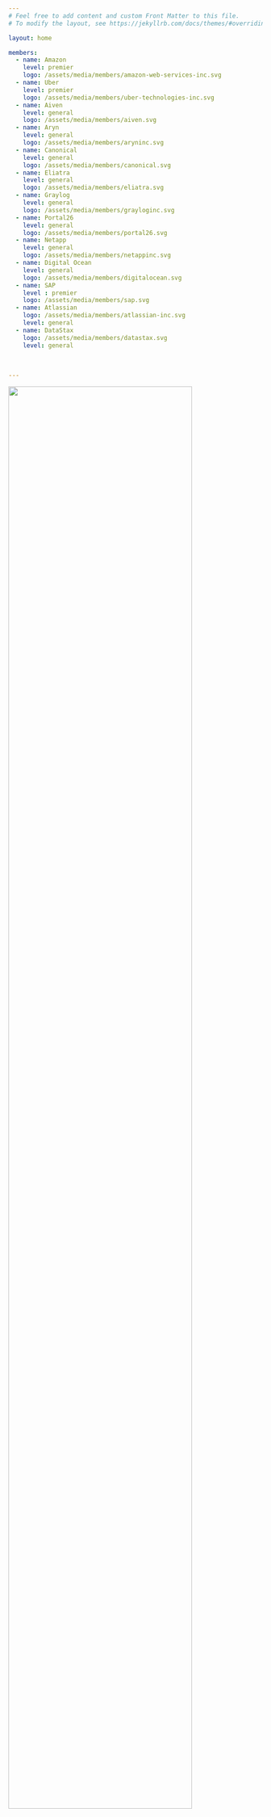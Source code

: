 ```yaml
---
# Feel free to add content and custom Front Matter to this file.
# To modify the layout, see https://jekyllrb.com/docs/themes/#overriding-theme-defaults

layout: home

members: 
  - name: Amazon
    level: premier
    logo: /assets/media/members/amazon-web-services-inc.svg
  - name: Uber
    level: premier
    logo: /assets/media/members/uber-technologies-inc.svg
  - name: Aiven
    level: general
    logo: /assets/media/members/aiven.svg
  - name: Aryn
    level: general
    logo: /assets/media/members/aryninc.svg
  - name: Canonical
    level: general
    logo: /assets/media/members/canonical.svg
  - name: Eliatra
    level: general
    logo: /assets/media/members/eliatra.svg
  - name: Graylog
    level: general
    logo: /assets/media/members/grayloginc.svg
  - name: Portal26
    level: general
    logo: /assets/media/members/portal26.svg
  - name: Netapp
    level: general
    logo: /assets/media/members/netappinc.svg
  - name: Digital Ocean
    level: general
    logo: /assets/media/members/digitalocean.svg
  - name: SAP
    level : premier
    logo: /assets/media/members/sap.svg
  - name: Atlassian
    logo: /assets/media/members/atlassian-inc.svg
    level: general
  - name: DataStax
    logo: /assets/media/members/datastax.svg
    level: general
    
    
    
---
```

<img class="img-fluid " src="/assets/media/ossf-logo.png" width="85%">


aa
The OpenSearch Software Foundation is a project of The Linux Foundation organized to support the OpenSearch open source project.  The mission of the OpenSearch Software Foundation is to provide infrastructure and other resources to enable the long-term sustainability of the OpenSearch open source project and the OpenSearch ecosystem.  You can read the launch announcement [here](https://www.linuxfoundation.org/press/linux-foundation-announces-opensearch-software-foundation-to-foster-open-collaboration-in-search-and-analytics).

A Governing Board (which includes representatives of the OpenSearch Software Foundation’s members and the chair of the technical steering committee of the OpenSearch open source project) oversees the OpenSearch Software Foundation and administers its budget.

The OpenSearch Software Foundation offers three levels of membership:

* Premier Membership ($150,000 annual membership fee, right to appoint a member of the OpenSearch Software Foundation’s Governing Board);
* General Membership (fee ranges from $5,000 to $40,000 depending on consolidated headcount); and
* Associate Membership (no fee) for non-profit organizations.

If your organization is interested in supporting the OpenSearch community, please consider [joining the OpenSearch Foundation which you can do here](https://enrollment.lfx.linuxfoundation.org/?project=opensearch-foundation).

The OpenSearch Software Foundation is not involved in technical oversight of the OpenSearch open source project.  For technical governance of the open source project, please see the project’s technical charter [here](/assets/media/OpenSearch Project Technical Charter Final 9-13-2024.docx.pdf).

#### Premier Members

<div class="container rounded shadow p-3 m-3">
{% assign members = page.members | where: "level", "premier" %}

<div class="container">
<div class="row">
{% for member in members %}
<div class="col-3 rounded p-3 m-3 justify-content-center d-flex">
  <img src="{{ member.logo }}"  alt="{{ member.name }} logo">
</div>
{% endfor %}
</div>
</div>
</div>


#### General Members

<div class="container rounded shadow p-3 m-3">

{% assign members = page.members | where: "level", "general" %}

<div class="container">
<div class="row">
{% for member in members %}
<div class="col-3 rounded p-3 m-3 d-flex justify-content-center">
<img src="{{ member.logo }}" alt="{{ member.name }} logo">
</div>
{% endfor %}
</div>
</div>
</div>


# Contact Us

<script charset="utf-8" type="text/javascript" src="https://js.hsforms.net/forms/embed/v2.js"></script>
<script>
  hbspt.forms.create({
    region: "na1",
    portalId: "8112310",
    formId: "380b9049-2a88-46b8-ac88-e5405e771a1b"
  });
</script>
